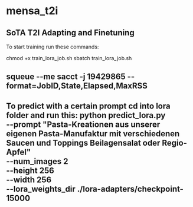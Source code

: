 # mensa_t2i
SoTA T2I Adapting and Finetuning
--------------------------------------------------------------------------------------------------------------------
To start training run these commands:

chmod +x train_lora_job.sh
sbatch train_lora_job.sh


squeue --me
sacct -j 19429865 --format=JobID,State,Elapsed,MaxRSS
--------------------------------------------------------------------------------------------------------------------
To predict with a certain prompt cd into lora folder and run this:
python predict_lora.py \
  --prompt "Pasta-Kreationen aus unserer eigenen Pasta-Manufaktur mit verschiedenen Saucen und Toppings Beilagensalat oder Regio-Apfel" \
  --num_images 2 \
  --height 256 \
  --width 256 \
  --lora_weights_dir ./lora-adapters/checkpoint-15000
--------------------------------------------------------------------------------------------------------------------
